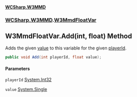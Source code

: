 #### [WCSharp.W3MMD](index.md 'index')
### [WCSharp.W3MMD](WCSharp.W3MMD.md 'WCSharp.W3MMD').[W3MmdFloatVar](WCSharp.W3MMD.W3MmdFloatVar.md 'WCSharp.W3MMD.W3MmdFloatVar')

## W3MmdFloatVar.Add(int, float) Method

Adds the given [value](WCSharp.W3MMD.W3MmdFloatVar.Add(int,float).md#WCSharp.W3MMD.W3MmdFloatVar.Add(int,float).value 'WCSharp.W3MMD.W3MmdFloatVar.Add(int, float).value') to this variable for the given [playerId](WCSharp.W3MMD.W3MmdFloatVar.Add(int,float).md#WCSharp.W3MMD.W3MmdFloatVar.Add(int,float).playerId 'WCSharp.W3MMD.W3MmdFloatVar.Add(int, float).playerId').

```csharp
public void Add(int playerId, float value);
```
#### Parameters

<a name='WCSharp.W3MMD.W3MmdFloatVar.Add(int,float).playerId'></a>

`playerId` [System.Int32](https://docs.microsoft.com/en-us/dotnet/api/System.Int32 'System.Int32')

<a name='WCSharp.W3MMD.W3MmdFloatVar.Add(int,float).value'></a>

`value` [System.Single](https://docs.microsoft.com/en-us/dotnet/api/System.Single 'System.Single')